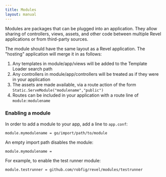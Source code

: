 ```yaml
---
title: Modules
layout: manual
---
```


Modules are packages that can be plugged into an application. They allow sharing of controllers, views, assets, and other code between multiple Revel applications or from third-party sources.

The module should have the same layout as a Revel application. The "hosting" application will merge it in as follows:

1. Any templates in module/app/views will be added to the Template Loader search path
2. Any controllers in module/app/controllers will be treated as if they were in your application
3. The assets are made available, via a route action of the form `Static.ServeModule("modulename","public")`
4. Routes can be included in your application with a route line of `module:modulename`

### Enabling a module

In order to add a module to your app, add a line to `app.conf`:

	module.mymodulename = go/import/path/to/module

An empty import path disables the module:

	module.mymodulename =

For example, to enable the test runner module:

	module.testrunner = github.com/robfig/revel/modules/testrunner
